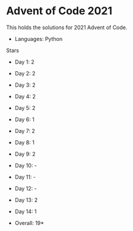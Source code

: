 # Advent of Code 2021

This holds the solutions for 2021 Advent of Code.

- Languages: Python

Stars 
- Day 1:  2
- Day 2:  2
- Day 3:  2
- Day 4:  2
- Day 5:  2
- Day 6:  1
- Day 7:  2
- Day 8:  1
- Day 9:  2
- Day 10: -
- Day 11: -
- Day 12: -
- Day 13: 2
- Day 14: 1

- Overall: 19*